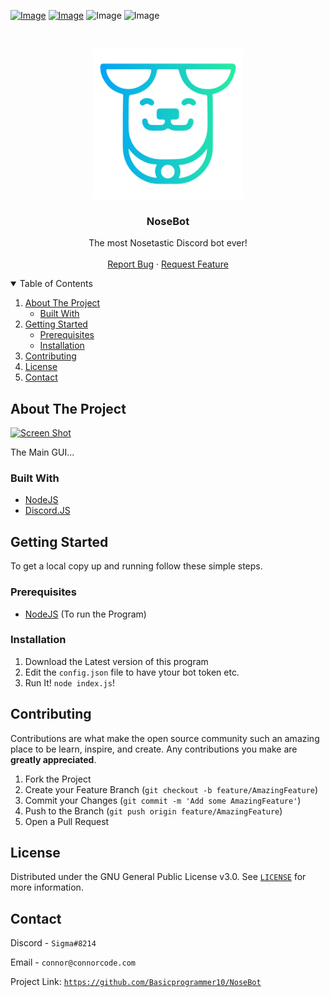 
[![Image](https://img.shields.io/badge/Download-V0.1.0-sucess?style=for-the-badge)](https://github.com/Basicprogrammer10/NoseBot/releases/) 
[![Image](https://img.shields.io/badge/NodeJS-V15.6.0-informational?style=for-the-badge)](https://nodejs.org/)
![Image](https://img.shields.io/badge/Nose_It-To_The_Max-magenta?style=for-the-badge)
![Image](https://img.shields.io/badge/Contains-Tasty_Spaghetti_Code-orange?style=for-the-badge)

<br />
<p align="center">
  <a href="https://github.com/Basicprogrammer10/NoseBot">
    <img src="https://github.com/Basicprogrammer10/NoseBot/blob/master/NoseBot.png" alt="Logo" width="240" height="240">
  </a>

  <h3 align="center">NoseBot</h3>

  <p align="center">
    The most Nosetastic Discord bot ever!
    <br />
    <br />
    <a href="https://github.com/Basicprogrammer10/WindowOnTop/issues">Report Bug</a>
    ·
    <a href="https://github.com/Basicprogrammer10/WindowOnTop/issues">Request Feature</a>
  </p>
</p>


<!-- TABLE OF CONTENTS -->
<details open="open">
  <summary>Table of Contents</summary>
  <ol>
    <li>
      <a href="#about-the-project">About The Project</a>
      <ul>
        <li><a href="#built-with">Built With</a></li>
      </ul>
    </li>
    <li>
      <a href="#getting-started">Getting Started</a>
      <ul>
        <li><a href="#prerequisites">Prerequisites</a></li>
        <li><a href="#installation">Installation</a></li>
      </ul>
    </li>
    <li><a href="#contributing">Contributing</a></li>
    <li><a href="#license">License</a></li>
    <li><a href="#contact">Contact</a></li>
  </ol>
</details>



<!-- ABOUT THE PROJECT -->
## About The Project

[![Screen Shot](https://i.imgur.com/lAGYlvD.png)](https://github.com/Basicprogrammer10/NoseBot)

The Main GUI...

### Built With

* [NodeJS](https://nodejs.org/)
* [Discord.JS](https://discord.js.org/#/)


<!-- GETTING STARTED -->
## Getting Started

To get a local copy up and running follow these simple steps.

### Prerequisites

* [NodeJS](https://nodejs.org/) (To run the Program)

### Installation

1. Download the Latest version of this program
2. Edit the `config.json` file to have ytour bot token etc.
3. Run It! `node index.js`!

<!-- CONTRIBUTING -->
## Contributing

Contributions are what make the open source community such an amazing place to be learn, inspire, and create. Any contributions you make are **greatly appreciated**.

1. Fork the Project
2. Create your Feature Branch (`git checkout -b feature/AmazingFeature`)
3. Commit your Changes (`git commit -m 'Add some AmazingFeature'`)
4. Push to the Branch (`git push origin feature/AmazingFeature`)
5. Open a Pull Request

<!-- LICENSE -->
## License

Distributed under the GNU General Public License v3.0. See [`LICENSE`](https://github.com/Basicprogrammer10/NoseBot/blob/master/LICENSE) for more information.

<!-- CONTACT -->
## Contact

Discord - `Sigma#8214`

Email - `connor@connorcode.com`

Project Link: [`https://github.com/Basicprogrammer10/NoseBot`](https://github.com/Basicprogrammer10/NoseBot)
